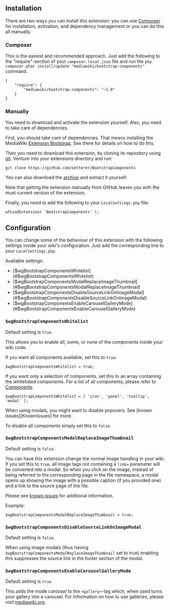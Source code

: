 ## Installation
There are two ways you can install this extension: you can use [Composer]
for installation, activation, and dependency management or you can do this
all manually.

### Composer
This is the easiest and recommended approach. Just add the following to
the "require"-section of your `composer.local.json` file and run the
`php composer.phar install/update "mediawiki/bootstrap-components"` command.

```
{
	"require": {
		"mediawiki/bootstrap-components": "~1.0"
	}
}
```

### Manually
You need to download and activate the extension yourself. Also, you need to
take care of dependencies.

First, you should take care of dependencies. That means installing
the MediaWiki [Extension Bootstrap][BootstrapExtension]. See there
for details on how to do this.

Then you need to download this extension, by cloning its repository
using [git][Git]. Venture into your extensions directory and run:

```
git clone https://github.com/oetterer/BootstrapComponents
```

You can also download the [archive][GitArchive] and extract it yourself.

Note that getting the extension manually from GitHub leaves you with the
must current version of the extension.

Finally, you need to add the following to your `LocalSettings.php` file:

```
wfLoadExtension( 'BootstrapComponents' );
```

## Configuration
You can change some of the behaviour of this extension with the
following settings inside your wiki's configuration. Just add the
corresponding line to your `LocalSettings.php`.

Available settings:
* [$wgBootstrapComponentsWhitelist](#$wgBootstrapComponentsWhitelist)
* [$wgBootstrapComponentsModalReplaceImageThumbnail](#$wgBootstrapComponentsModalReplaceImageThumbnail)
* [$wgBootstrapComponentsDisableSourceLinkOnImageModal](#$wgBootstrapComponentsDisableSourceLinkOnImageModal)
* [$wgBootstrapComponentsEnableCarouselGalleryMode](#$wgBootstrapComponentsEnableCarouselGalleryMode)

### `$wgBootstrapComponentsWhitelist`
Default setting is `true`.

This allows you to enable all, some, or none of the components inside
your wiki code.

If you want all components available, set this to `true`:
```
$wgBootstrapComponentsWhitelist = true;
```

If you want only a selection of components, set this to an array
containing the whitelisted components. For a list of all components,
please refer to [Components].
```
$wgBootstrapComponentsWhitelist = [ 'icon', 'panel', 'tooltip', 'modal' ];
```

When using modals, you might want to disable popovers. See
[known issues][KnownIssues] for more.

To disable all components simply set this to `false`.

### `$wgBootstrapComponentsModalReplaceImageThumbnail`
Default setting is `false`.

You can have this extension change the normal image handling in your
wiki. If you set this to `true`, all image tags not containing a `link=`
parameter will be converted into a modal. So when you click on the image,
instead of being referred to the corresponding page in the file namespace,
a modal opens up showing the image with a possible caption (if you
provided one) and a link to the source page of the file.

Please see [known issues][known-issues] for additional information.

Example:
```
$wgBootstrapComponentsModalReplaceImageThumbnail = true;
```

### `$wgBootstrapComponentsDisableSourceLinkOnImageModal`
Default setting is `false`.

When using image modals (thus having
`$wgBootstrapComponentsModalReplaceImageThumbnail` set to true) enabling
this suppresses the source link in the footer section of the modal.

### `$wgBootstrapComponentsEnableCarouselGalleryMode`
Default setting is `true`.

This adds the mode _carousel_ to the `<gallery>`-tag which, when used
turns your gallery into a carousel. For Information on how to use
galleries, please visit [mediawiki.org][Gallery].

[Composer]: https://getcomposer.org/
[Git]: https://git-scm.com/
[GitArchive]: https://github.com/oetterer/BootstrapComponents/archive/master.zip
[BootstrapExtension]: https://www.mediawiki.org/wiki/Extension:Bootstrap
[Components]: docs/components.md
[known-issues]: known-issues.md
[Gallery]: https://www.mediawiki.org/wiki/Help:Images#Rendering_a_gallery_of_images
